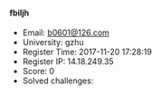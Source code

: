 #### fbiljh  

* Email: b0601@126.com  
* University: gzhu  
* Register Time: 2017-11-20 17:28:19  
* Register IP: 14.18.249.35  
* Score: 0  
* Solved challenges: 
